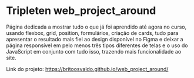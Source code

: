 # Tripleten web_project_around

Página dedicada a mostrar tudo o que já foi aprendido até agora no curso, usando flexbox, grid, position, formulários, criação de cards, tudo para apresentar o resultado mais fiel ao design disponível no Figma e deixar a página responsível em pelo menos três tipos diferentes de telas e o uso do JavaScript em conjunto com tudo isso, trazendo mais funcionalidade ao site.

Link do projeto: https://britoosvaldo.github.io/web_project_around/

